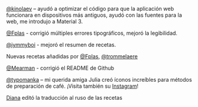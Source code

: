 [@kinolaev](https://github.com/kinolaev) – ayudó a optimizar el código para que la aplicación web funcionara en dispositivos más antiguos, ayudó con las fuentes para la web, me introdujo a Material 3.

[@Fplas](https://github.com/Fplas) - corrigió múltiples errores tipográficos, mejoró la legibilidad.

[@jymmyboi](https://github.com/jymmyboi) - mejoró el resumen de recetas.

Nuevas recetas añadidas por [@Fplas](https://github.com/Fplas), [@trommelaere](https://github.com/trommelaere)

[@Mearman](https://github.com/Mearman) - corrigió el README de Github

[@typomanka](https://github.com/typomanka) – mi querida amiga Julia creó íconos increíbles para métodos de preparación de café. ¡Visita también su [Instagram](https://www.instagram.com/typomanka/)!

[Diana](https://diana.karliner.pro/) editó la traducción al ruso de las recetas